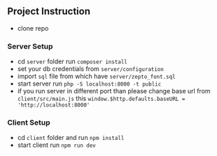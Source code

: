 ## Project Instruction

- clone repo

### Server Setup

- cd `server` folder run `composer install`
- set your db credentials from `server/configuration`
- import `sql` file from which have `server/zepto_font.sql`
- start server run `php -S localhost:8000 -t public`
- if you run server in different port than please change base url from `client/src/main.js` this `window.$http.defaults.baseURL = 'http://localhost:8000'`   

### Client Setup

- cd `client` folder and run `npm install`
- start client run `npm run dev`